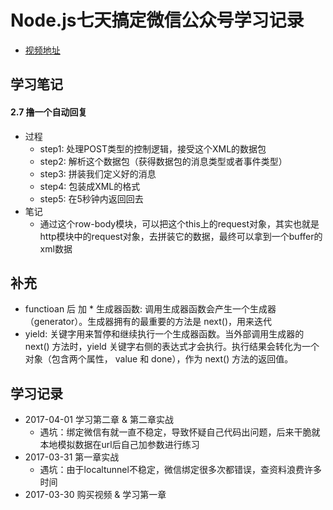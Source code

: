 

# Node.js七天搞定微信公众号学习记录
- [视频地址](http://coding.imooc.com/learn/list/38.html)


## 学习笔记
#### 2.7 撸一个自动回复
- 过程
    - step1: 处理POST类型的控制逻辑，接受这个XML的数据包
    - step2: 解析这个数据包（获得数据包的消息类型或者事件类型）
    - step3: 拼装我们定义好的消息
    - step4: 包装成XML的格式
    - step5: 在5秒钟内返回回去
- 笔记
    - 通过这个row-body模块，可以把这个this上的request对象，其实也就是http模块中的request对象，去拼装它的数据，最终可以拿到一个buffer的xml数据



## 补充
- functioan 后 加 * 生成器函数: 调用生成器函数会产生一个生成器（generator）。生成器拥有的最重要的方法是 next()，用来迭代
- yield: 关键字用来暂停和继续执行一个生成器函数。当外部调用生成器的 next() 方法时，yield 关键字右侧的表达式才会执行。执行结果会转化为一个对象（包含两个属性， value 和 done），作为 next() 方法的返回值。






 ## 学习记录
 - 2017-04-01 学习第二章 & 第二章实战
    - 遇坑：绑定微信有就一直不稳定，导致怀疑自己代码出问题，后来干脆就本地模拟数据在url后自己加参数进行练习
 - 2017-03-31 第一章实战
    - 遇坑：由于localtunnel不稳定，微信绑定很多次都错误，查资料浪费许多时间
 - 2017-03-30 购买视频 & 学习第一章